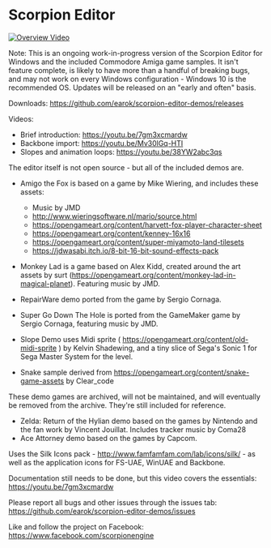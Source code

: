 # Scorpion Editor

[![Overview Video](http://img.youtube.com/vi/7gm3xcmardw/0.jpg)](http://www.youtube.com/watch?v=7gm3xcmardw)

Note: This is an ongoing work-in-progress version of the Scorpion Editor for Windows and the included Commodore Amiga game samples. It isn't feature complete, is likely to have more than a handful of breaking bugs, and may not work on every Windows configuration - Windows 10 is the recommended OS. Updates will be released on an "early and often" basis.

Downloads: https://github.com/earok/scorpion-editor-demos/releases

Videos:
- Brief introduction: https://youtu.be/7gm3xcmardw
- Backbone import: https://youtu.be/Mv30lGq-HTI
- Slopes and animation loops: https://youtu.be/38YW2abc3qs

The editor itself is not open source - but all of the included demos are.

* Amigo the Fox is based on a game by Mike Wiering, and includes these assets:
	- Music by JMD
	- http://www.wieringsoftware.nl/mario/source.html
	- https://opengameart.org/content/harvett-fox-player-character-sheet
	- https://opengameart.org/content/kenney-16x16
	- https://opengameart.org/content/super-miyamoto-land-tilesets
	- https://jdwasabi.itch.io/8-bit-16-bit-sound-effects-pack	
	
* Monkey Lad is a game based on Alex Kidd, created around the art assets by surt (https://opengameart.org/content/monkey-lad-in-magical-planet). Featuring music by JMD.
 	
* RepairWare demo ported from the game by Sergio Cornaga.

* Super Go Down The Hole is ported from the GameMaker game by Sergio Cornaga, featuring music by JMD.

* Slope Demo uses Midi sprite ( https://opengameart.org/content/old-midi-sprite ) by Kelvin Shadewing, and a tiny slice of Sega's Sonic 1 for Sega Master System for the level.

* Snake sample derived from https://opengameart.org/content/snake-game-assets by Clear_code

These demo games are archived, will not be maintained, and will eventually be removed from the archive. They're still included for reference.

* Zelda: Return of the Hylian demo based on the games by Nintendo and the fan work by Vincent Jouillat. Includes tracker music by Coma28
* Ace Attorney demo based on the games by Capcom.


Uses the Silk Icons pack - http://www.famfamfam.com/lab/icons/silk/ - as well as the application icons for FS-UAE, WinUAE and Backbone.

Documentation still needs to be done, but this video covers the essentials: https://youtu.be/7gm3xcmardw

Please report all bugs and other issues through the issues tab: https://github.com/earok/scorpion-editor-demos/issues

Like and follow the project on Facebook: https://www.facebook.com/scorpionengine

